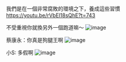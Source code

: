 

我們是在一個非常腐敗的環境之下，養成這些習慣
https://youtu.be/rVbEl18sQhE?t=743

不受重視你就換另外一個跑道嘛～
![image](https://farm8.staticflickr.com/7617/16638662194_2fd1cd7a10_o.png)


蔡康永：你真是狗腿王啊
![image](https://farm8.staticflickr.com/7600/17074927869_4462d97ba3_o.png)

小S: 多假啊
![image](https://farm8.staticflickr.com/7639/17261149785_619ac8560a_o.png)